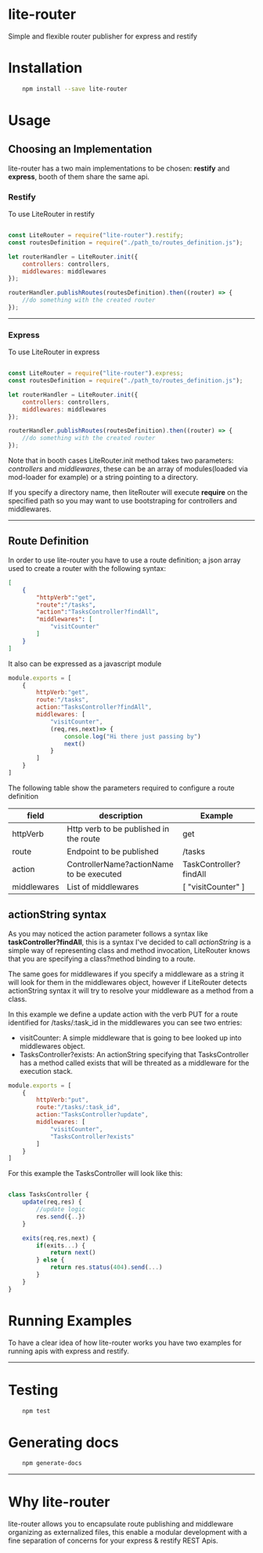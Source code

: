 # lite-router

Simple and flexible router publisher for express and restify

# Installation

```bash
    npm install --save lite-router
```

# Usage

## Choosing an Implementation

lite-router has a two main implementations to be chosen: **restify** and **express**, booth of them share the same api.

### Restify

To use LiteRouter in restify

```javascript

const LiteRouter = require("lite-router").restify;
const routesDefinition = require("./path_to/routes_definition.js");

let routerHandler = LiteRouter.init({
    controllers: controllers,
    middlewares: middlewares
});

routerHandler.publishRoutes(routesDefinition).then((router) => {
    //do something with the created router
});
```
---

### Express

To use LiteRouter in express

```javascript

const LiteRouter = require("lite-router").express;
const routesDefinition = require("./path_to/routes_definition.js");

let routerHandler = LiteRouter.init({
    controllers: controllers,
    middlewares: middlewares
});

routerHandler.publishRoutes(routesDefinition).then((router) => {
    //do something with the created router
});
```

Note that in booth cases LiteRouter.init method takes two parameters: *controllers* and *middlewares*, these can be an array of modules(loaded via mod-loader for example) or a string pointing to a directory.

If you specify a directory name, then liteRouter will execute **require** on the specified path so you may want to use bootstraping for controllers and middlewares.

---

## Route Definition

In order to use lite-router you have to use a route definition; a json array used to create a router with the following syntax:

```json
[
    {
        "httpVerb":"get",
        "route":"/tasks",
        "action":"TasksController?findAll",
        "middlewares": [
            "visitCounter"
        ]
    }
]
```
It also can be expressed as a javascript module

```javascript
module.exports = [
    {
        httpVerb:"get",
        route:"/tasks",
        action:"TasksController?findAll",
        middlewares: [
            "visitCounter",
            (req,res,next)=> {
                console.log("Hi there just passing by")
                next()
            }
        ]
    }
]
```

The following table show the parameters required to configure a route definition

field|description|Example
-|-|-
httpVerb|Http verb to be published in the route|get
route|Endpoint to be published|/tasks
action|ControllerName?actionName to be executed|TaskController?findAll
middlewares|List of middlewares|[ "visitCounter" ]


## actionString syntax

As you may noticed the action parameter follows a syntax like **taskController?findAll**, this is a syntax I've decided to call *actionString* is a simple way of representing class and method invocation, LiteRouter knows that you are specifying a class?method binding to a route. 

The same goes for middlewares if you specify a middleware as a string it will look for them in the middlewares object, however if LiteRouter detects actionString syntax it will try to resolve your middleware as a method from a class.

In this example we define a update action with the verb PUT for a route identified for /tasks/:task_id in the middlewares you can see two entries:

* visitCounter: A simple middleware that is going to bee looked up into middlewares object.
* TasksController?exists: An actionString specifying that TasksController has a method called exists that will be threated as a middleware for the execution stack.

```javascript
module.exports = [
    {
        httpVerb:"put",
        route:"/tasks/:task_id",
        action:"TasksController?update",
        middlewares: [
            "visitCounter",
            "TasksController?exists"
        ]
    }
]
```
For this example the TasksController will look like this:

```javascript

class TasksController {
    update(req,res) {
        //update logic
        res.send({..})
    }

    exits(req,res,next) {
        if(exits...) {
            return next()
        } else {
            return res.status(404).send(...)
        }
    }
}
```

# Running Examples

To have a clear idea of how lite-router works you have two examples for running apis with express and restify.

---

# Testing

```bash
    npm test
```
# Generating docs

```bash
    npm generate-docs
```
---

# Why lite-router

lite-router allows you to encapsulate route publishing and middleware organizing as externalized files, this enable a modular development with a fine separation of concerns for your express & restify REST Apis.
